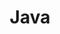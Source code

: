 ---
title: Java
img: java.svg
confidence: 3
description: Main language I've used for learning OOP and concurrency. First option for my college projects.  
---